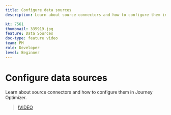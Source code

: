 ```yaml
---
title: Configure data sources
description: Learn about source connectors and how to configure them in Journey Optimizer.

kt: 7561
thumbnail: 335919.jpg
feature: Data Sources
doc-type: feature video
team: PM
role: Developer
level: Beginner
---
```


# Configure data sources

Learn about source connectors and how to configure them in Journey Optimizer.

>[!VIDEO](https://video.tv.adobe.com/v/335919?quality=12)

